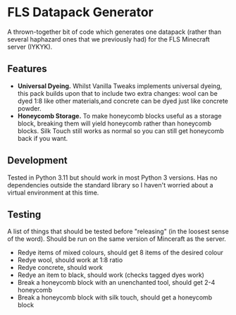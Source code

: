FLS Datapack Generator
======================
A thrown-together bit of code which generates one datapack (rather than several
haphazard ones that we previously had) for the FLS Minecraft server (IYKYK).

Features
--------
* **Universal Dyeing.** Whilst Vanilla Tweaks implements universal dyeing, this
pack builds upon that to include two extra changes: wool can be dyed 1:8 like
other materials,and concrete can be dyed just like concrete powder.
* **Honeycomb Storage.** To make honeycomb blocks useful as a storage block,
breaking them will yield honeycomb rather than honeycomb blocks. Silk Touch
still works as normal so you can still get honeycomb back if you want.

Development
-----------
Tested in Python 3.11 but should work in most Python 3 versions. Has no
dependencies outside the standard library so I haven't worried about a virtual
environment at this time.

Testing
-------
A list of things that should be tested before "releasing" (in the loosest sense
of the word). Should be run on the same version of Minceraft as the server.
* Redye items of mixed colours, should get 8 items of the desired colour
* Redye wool, should work at 1:8 ratio
* Redye concrete, should work
* Redye an item to black, should work (checks tagged dyes work)
* Break a honeycomb block with an unenchanted tool, should get 2-4 honeycomb
* Break a honeycomb block with silk touch, should get a honeycomb block
